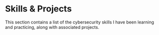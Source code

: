 # Skills & Projects

This section contains a list of the cybersecurity skills I have been learning and practicing, along with associated projects.
